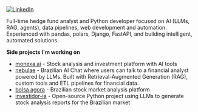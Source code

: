 ﻿[<img src="https://img.shields.io/badge/-LinkedIn-gray?style=flat&logo=linkedin" alt="LinkedIn" />](https://www.linkedin.com/in/renanmorettopereira/)

Full-time hedge fund analyst and Python developer focused on AI (LLMs, RAG, agents), data pipelines, web development and automation.
Experienced with pandas, polars, Django, FastAPI, and building intelligent, automated solutions.

**Side projects I'm working on**  
- [monexa.ai](https://www.monexa.ai/) - Stock analysis and investment platform with AI tools  
- [nebulae](https://nebulae.com.br/) - Brazilian AI Chat where users can talk to a financial analyst powered by LLMs. Built with Retrieval-Augmented Generation (RAG), custom tools and ETL pipelines for financial data.  
- [bolsa agora](https://www.bolsaagora.com.br/) - Brazilian stock market analysis platform    
- [investidor-ia](https://github.com/renanmoretto/investidor-ia) - Open-source Python project using LLMs to generate stock analysis reports for the Brazilian market
